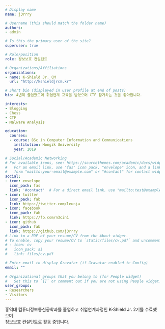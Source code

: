```yaml
---
# Display name
name: j3rrry

# Username (this should match the folder name)
authors:
- admin

# Is this the primary user of the site?
superuser: true

# Role/position
role: 정보보호 컨설턴트

# Organizations/Affiliations
organizations:
- name: K-Shield Jr. CM
  url: "http://kshieldjrcm.kr"

# Short bio (displayed in user profile at end of posts)
bio: 4년제 졸업했으며 취업연계 교육을 받았으며 CTF 참가하는 것을 좋아합니다.

interests:
- Blogging
- Chess
- CTF
- Malware Analysis

education:
  courses:
  - course: BSc in Computer Information and Communications
    institution: Hongik University
    year: 2019

# Social/Academic Networking
# For available icons, see: https://sourcethemes.com/academic/docs/widgets/#icons
#   For an email link, use "fas" icon pack, "envelope" icon, and a link in the
#   form "mailto:your-email@example.com" or "#contact" for contact widget.
social:
- icon: envelope
  icon_pack: fas
  link: '#contact'  # For a direct email link, use "mailto:test@example.org".
- icon: twitter
  icon_pack: fab
  link: https://twitter.com/leunja
- icon: facebook
  icon_pack: fab
  link: https://fb.com/n3cin1
- icon: github
  icon_pack: fab
  link: https://github.com/j3rrry
# Link to a PDF of your resume/CV from the About widget.
# To enable, copy your resume/CV to `static/files/cv.pdf` and uncomment the lines below.  
# - icon: cv
#   icon_pack: ai
#   link: files/cv.pdf

# Enter email to display Gravatar (if Gravatar enabled in Config)
email: ""
  
# Organizational groups that you belong to (for People widget)
#   Set this to `[]` or comment out if you are not using People widget.  
user_groups:
- Researchers
- Visitors
---
```


홍익대 컴퓨터정보통신공학과를 졸업하고 취업연계과정인 K-Shield Jr. 2기를 수료했으며  
정보보호 컨설턴트로 활동 중입니다.
